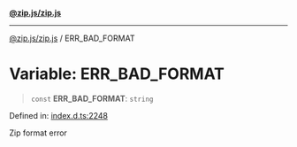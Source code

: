 [**@zip.js/zip.js**](../README.md)

***

[@zip.js/zip.js](../globals.md) / ERR\_BAD\_FORMAT

# Variable: ERR\_BAD\_FORMAT

> `const` **ERR\_BAD\_FORMAT**: `string`

Defined in: [index.d.ts:2248](https://github.com/gildas-lormeau/zip.js/blob/cd8507443514e12617ac25921566eb3131bcdbff/index.d.ts#L2248)

Zip format error

